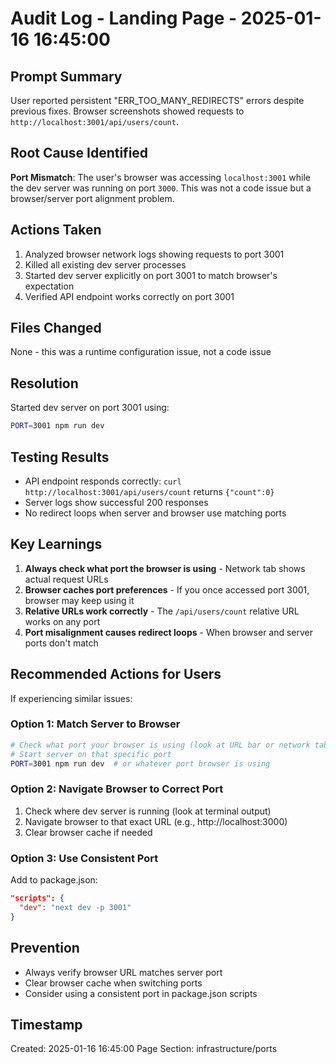 # Audit Log - Landing Page - 2025-01-16 16:45:00

## Prompt Summary
User reported persistent "ERR_TOO_MANY_REDIRECTS" errors despite previous fixes. Browser screenshots showed requests to `http://localhost:3001/api/users/count`.

## Root Cause Identified
**Port Mismatch**: The user's browser was accessing `localhost:3001` while the dev server was running on port `3000`. This was not a code issue but a browser/server port alignment problem.

## Actions Taken
1. Analyzed browser network logs showing requests to port 3001
2. Killed all existing dev server processes
3. Started dev server explicitly on port 3001 to match browser's expectation
4. Verified API endpoint works correctly on port 3001

## Files Changed
None - this was a runtime configuration issue, not a code issue

## Resolution
Started dev server on port 3001 using:
```bash
PORT=3001 npm run dev
```

## Testing Results
- API endpoint responds correctly: `curl http://localhost:3001/api/users/count` returns `{"count":0}`
- Server logs show successful 200 responses
- No redirect loops when server and browser use matching ports

## Key Learnings
1. **Always check what port the browser is using** - Network tab shows actual request URLs
2. **Browser caches port preferences** - If you once accessed port 3001, browser may keep using it
3. **Relative URLs work correctly** - The `/api/users/count` relative URL works on any port
4. **Port misalignment causes redirect loops** - When browser and server ports don't match

## Recommended Actions for Users
If experiencing similar issues:

### Option 1: Match Server to Browser
```bash
# Check what port your browser is using (look at URL bar or network tab)
# Start server on that specific port
PORT=3001 npm run dev  # or whatever port browser is using
```

### Option 2: Navigate Browser to Correct Port
1. Check where dev server is running (look at terminal output)
2. Navigate browser to that exact URL (e.g., http://localhost:3000)
3. Clear browser cache if needed

### Option 3: Use Consistent Port
Add to package.json:
```json
"scripts": {
  "dev": "next dev -p 3001"
}
```

## Prevention
- Always verify browser URL matches server port
- Clear browser cache when switching ports
- Consider using a consistent port in package.json scripts

## Timestamp
Created: 2025-01-16 16:45:00
Page Section: infrastructure/ports